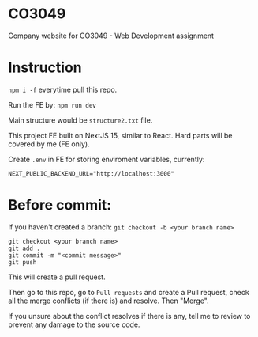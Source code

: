 # CO3049
Company website for CO3049 - Web Development assignment

# Instruction
```npm i -f``` everytime pull this repo.

Run the FE by: ```npm run dev```

Main structure would be ```structure2.txt``` file.

This project FE built on NextJS 15, similar to React. Hard parts will be covered by me (FE only).

Create ```.env``` in FE for storing enviroment variables, currently:
```
NEXT_PUBLIC_BACKEND_URL="http://localhost:3000"
```

# Before commit:
If you haven't created a branch: ```git checkout -b <your branch name>```
```
git checkout <your branch name>
git add .
git commit -m "<commit message>"
git push
```
This will create a pull request.

Then go to this repo, go to ```Pull requests``` and create a Pull request, check all the merge conflicts (if there is) and resolve. Then "Merge".

If you unsure about the conflict resolves if there is any, tell me to review to prevent any damage to the source code. 



